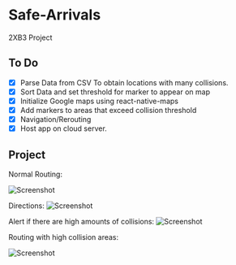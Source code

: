 # Safe-Arrivals
2XB3 Project
## To Do
- [x] Parse Data from CSV To obtain locations with many collisions.
- [x] Sort Data and set threshold for marker to appear on map
- [x] Initialize Google maps using react-native-maps
- [x] Add markers to areas that exceed collision threshold
- [x] Navigation/Rerouting
- [x] Host app on cloud server.

## Project

Normal Routing:

![Screenshot](route.png)

Directions:
![Screenshot](direction.png)

Alert if there are high amounts of collisions:
![Screenshot](alert.png)

Routing with high collision areas:

![Screenshot](risk.png)
